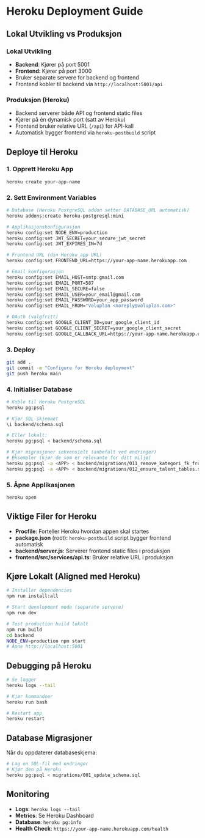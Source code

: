 # Heroku Deployment Guide

## Lokal Utvikling vs Produksjon

### Lokal Utvikling
- **Backend**: Kjører på port 5001
- **Frontend**: Kjører på port 3000
- Bruker separate servere for backend og frontend
- Frontend kobler til backend via `http://localhost:5001/api`

### Produksjon (Heroku)
- Backend serverer både API og frontend static files
- Kjører på én dynamisk port (satt av Heroku)
- Frontend bruker relative URL (`/api`) for API-kall
- Automatisk bygger frontend via `heroku-postbuild` script

## Deploye til Heroku

### 1. Opprett Heroku App
```bash
heroku create your-app-name
```

### 2. Sett Environment Variables
```bash
# Database (Heroku PostgreSQL addon setter DATABASE_URL automatisk)
heroku addons:create heroku-postgresql:mini

# Applikasjonskonfigurasjon
heroku config:set NODE_ENV=production
heroku config:set JWT_SECRET=your_secure_jwt_secret
heroku config:set JWT_EXPIRES_IN=7d

# Frontend URL (din Heroku app URL)
heroku config:set FRONTEND_URL=https://your-app-name.herokuapp.com

# Email konfigurasjon
heroku config:set EMAIL_HOST=smtp.gmail.com
heroku config:set EMAIL_PORT=587
heroku config:set EMAIL_SECURE=false
heroku config:set EMAIL_USER=your_email@gmail.com
heroku config:set EMAIL_PASSWORD=your_app_password
heroku config:set EMAIL_FROM="Voluplan <noreply@voluplan.com>"

# OAuth (valgfritt)
heroku config:set GOOGLE_CLIENT_ID=your_google_client_id
heroku config:set GOOGLE_CLIENT_SECRET=your_google_client_secret
heroku config:set GOOGLE_CALLBACK_URL=https://your-app-name.herokuapp.com/api/auth/google/callback
```

### 3. Deploy
```bash
git add .
git commit -m "Configure for Heroku deployment"
git push heroku main
```

### 4. Initialiser Database
```bash
# Koble til Heroku PostgreSQL
heroku pg:psql

# Kjør SQL-skjemaet
\i backend/schema.sql

# Eller lokalt:
heroku pg:psql < backend/schema.sql

# Kjør migrasjoner sekvensielt (anbefalt ved endringer)
# Eksempler (kjør de som er relevante for ditt miljø)
heroku pg:psql -a <APP> < backend/migrations/011_remove_kategori_fk_from_produksjon.sql
heroku pg:psql -a <APP> < backend/migrations/012_ensure_talent_tables.sql
```

### 5. Åpne Applikasjonen
```bash
heroku open
```

## Viktige Filer for Heroku

- **Procfile**: Forteller Heroku hvordan appen skal startes
- **package.json** (root): `heroku-postbuild` script bygger frontend automatisk
- **backend/server.js**: Serverer frontend static files i produksjon
- **frontend/src/services/api.ts**: Bruker relative URL i produksjon

## Kjøre Lokalt (Aligned med Heroku)

```bash
# Installer dependencies
npm run install:all

# Start development mode (separate servere)
npm run dev

# Test production build lokalt
npm run build
cd backend
NODE_ENV=production npm start
# Åpne http://localhost:5001
```

## Debugging på Heroku

```bash
# Se logger
heroku logs --tail

# Kjør kommandoer
heroku run bash

# Restart app
heroku restart
```

## Database Migrasjoner

Når du oppdaterer databaseskjema:

```bash
# Lag en SQL-fil med endringer
# Kjør den på Heroku
heroku pg:psql < migrations/001_update_schema.sql
```

## Monitoring

- **Logs**: `heroku logs --tail`
- **Metrics**: Se Heroku Dashboard
- **Database**: `heroku pg:info`
- **Health Check**: `https://your-app-name.herokuapp.com/health`

